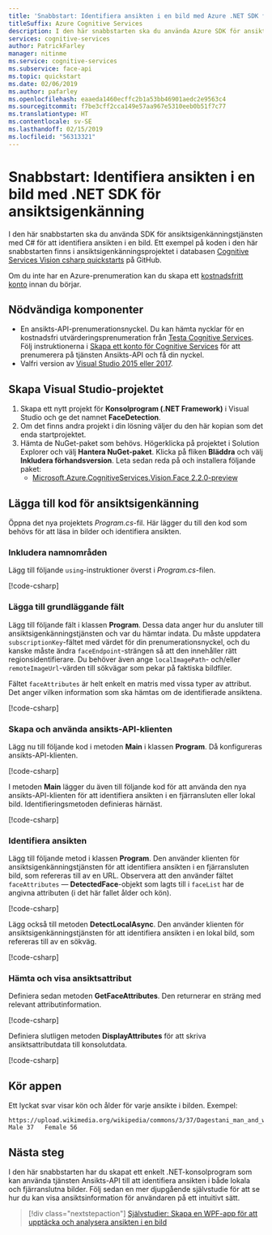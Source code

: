 ```yaml
---
title: 'Snabbstart: Identifiera ansikten i en bild med Azure .NET SDK för ansiktsigenkänning'
titleSuffix: Azure Cognitive Services
description: I den här snabbstarten ska du använda Azure SDK för ansiktsigenkänning med C# för att identifiera ansikten i en bild.
services: cognitive-services
author: PatrickFarley
manager: nitinme
ms.service: cognitive-services
ms.subservice: face-api
ms.topic: quickstart
ms.date: 02/06/2019
ms.author: pafarley
ms.openlocfilehash: eaaeda1460ecffc2b1a53bb46901aedc2e9563c4
ms.sourcegitcommit: f7be3cff2cca149e57aa967e5310eeb0b51f7c77
ms.translationtype: HT
ms.contentlocale: sv-SE
ms.lasthandoff: 02/15/2019
ms.locfileid: "56313321"
---
```

# <a name="quickstart-detect-faces-in-an-image-using-the-face-net-sdk"></a>Snabbstart: Identifiera ansikten i en bild med .NET SDK för ansiktsigenkänning

I den här snabbstarten ska du använda SDK för ansiktsigenkänningstjänsten med C# för att identifiera ansikten i en bild. Ett exempel på koden i den här snabbstarten finns i ansiktsigenkänningsprojektet i databasen [Cognitive Services Vision csharp quickstarts](https://github.com/Azure-Samples/cognitive-services-vision-csharp-sdk-quickstarts/tree/master/Face) på GitHub.

Om du inte har en Azure-prenumeration kan du skapa ett [kostnadsfritt konto](https://azure.microsoft.com/free/?WT.mc_id=A261C142F) innan du börjar. 

## <a name="prerequisites"></a>Nödvändiga komponenter

- En ansikts-API-prenumerationsnyckel. Du kan hämta nycklar för en kostnadsfri utvärderingsprenumeration från [Testa Cognitive Services](https://azure.microsoft.com/try/cognitive-services/?api=face-api). Följ instruktionerna i [Skapa ett konto för Cognitive Services](https://docs.microsoft.com/azure/cognitive-services/cognitive-services-apis-create-account) för att prenumerera på tjänsten Ansikts-API och få din nyckel.
- Valfri version av [Visual Studio 2015 eller 2017](https://www.visualstudio.com/downloads/).

## <a name="create-the-visual-studio-project"></a>Skapa Visual Studio-projektet

1. Skapa ett nytt projekt för **Konsolprogram (.NET Framework)** i Visual Studio och ge det namnet **FaceDetection**. 
1. Om det finns andra projekt i din lösning väljer du den här kopian som det enda startprojektet.
1. Hämta de NuGet-paket som behövs. Högerklicka på projektet i Solution Explorer och välj **Hantera NuGet-paket**. Klicka på fliken **Bläddra** och välj **Inkludera förhandsversion**. Leta sedan reda på och installera följande paket:
    - [Microsoft.Azure.CognitiveServices.Vision.Face 2.2.0-preview](https://www.nuget.org/packages/Microsoft.Azure.CognitiveServices.Vision.Face/2.2.0-preview)

## <a name="add-face-detection-code"></a>Lägga till kod för ansiktsigenkänning

Öppna det nya projektets *Program.cs*-fil. Här lägger du till den kod som behövs för att läsa in bilder och identifiera ansikten.

### <a name="include-namespaces"></a>Inkludera namnområden

Lägg till följande `using`-instruktioner överst i *Program.cs*-filen.

[!code-csharp[](~/cognitive-services-vision-csharp-sdk-quickstarts/Face/Program.cs?range=1-7)]

### <a name="add-essential-fields"></a>Lägga till grundläggande fält

Lägg till följande fält i klassen **Program**. Dessa data anger hur du ansluter till ansiktsigenkänningstjänsten och var du hämtar indata. Du måste uppdatera `subscriptionKey`-fältet med värdet för din prenumerationsnyckel, och du kanske måste ändra `faceEndpoint`-strängen så att den innehåller rätt regionsidentifierare. Du behöver även ange `localImagePath`- och/eller `remoteImageUrl`-värden till sökvägar som pekar på faktiska bildfiler.

Fältet `faceAttributes` är helt enkelt en matris med vissa typer av attribut. Det anger vilken information som ska hämtas om de identifierade ansiktena.

[!code-csharp[](~/cognitive-services-vision-csharp-sdk-quickstarts/Face/Program.cs?range=13-34)]

### <a name="create-and-use-the-face-client"></a>Skapa och använda ansikts-API-klienten

Lägg nu till följande kod i metoden **Main** i klassen **Program**. Då konfigureras ansikts-API-klienten.

[!code-csharp[](~/cognitive-services-vision-csharp-sdk-quickstarts/Face/Program.cs?range=38-41)]

I metoden **Main** lägger du även till följande kod för att använda den nya ansikts-API-klienten för att identifiera ansikten i en fjärransluten eller lokal bild. Identifieringsmetoden definieras härnäst. 

[!code-csharp[](~/cognitive-services-vision-csharp-sdk-quickstarts/Face/Program.cs?range=43-49)]

### <a name="detect-faces"></a>Identifiera ansikten

Lägg till följande metod i klassen **Program**. Den använder klienten för ansiktsigenkänningstjänsten för att identifiera ansikten i en fjärransluten bild, som refereras till av en URL. Observera att den använder fältet `faceAttributes` &mdash; **DetectedFace**-objekt som lagts till i `faceList` har de angivna attributen (i det här fallet ålder och kön).

[!code-csharp[](~/cognitive-services-vision-csharp-sdk-quickstarts/Face/Program.cs?range=52-74)]

Lägg också till metoden **DetectLocalAsync**. Den använder klienten för ansiktsigenkänningstjänsten för att identifiera ansikten i en lokal bild, som refereras till av en sökväg.

[!code-csharp[](~/cognitive-services-vision-csharp-sdk-quickstarts/Face/Program.cs?range=76-101)]

### <a name="retrieve-and-display-face-attributes"></a>Hämta och visa ansiktsattribut

Definiera sedan metoden **GetFaceAttributes**. Den returnerar en sträng med relevant attributinformation.

[!code-csharp[](~/cognitive-services-vision-csharp-sdk-quickstarts/Face/Program.cs?range=103-116)]

Definiera slutligen metoden **DisplayAttributes** för att skriva ansiktsattributdata till konsolutdata.

[!code-csharp[](~/cognitive-services-vision-csharp-sdk-quickstarts/Face/Program.cs?range=118-123)]

## <a name="run-the-app"></a>Kör appen

Ett lyckat svar visar kön och ålder för varje ansikte i bilden. Exempel:

```
https://upload.wikimedia.org/wikipedia/commons/3/37/Dagestani_man_and_woman.jpg
Male 37   Female 56
```

## <a name="next-steps"></a>Nästa steg

I den här snabbstarten har du skapat ett enkelt .NET-konsolprogram som kan använda tjänsten Ansikts-API till att identifiera ansikten i både lokala och fjärranslutna bilder. Följ sedan en mer djupgående självstudie för att se hur du kan visa ansiktsinformation för användaren på ett intuitivt sätt.

> [!div class="nextstepaction"]
> [Självstudier: Skapa en WPF-app för att upptäcka och analysera ansikten i en bild](../Tutorials/FaceAPIinCSharpTutorial.md)
